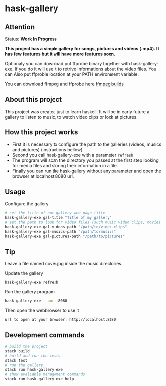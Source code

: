 # hask-gallery

## Attention

Status: **Work In Progress**

**This project has a simple gallery for songs, pictures and videos (.mp4). It has few features but it will have more features soon.**

Optionaly you can download put ffprobe binary together with hask-gallery-exe.
If you do it will use it to retrive informations about the video files.
You can Also put ffproble location at your PATH environment variable.

You can download ffmpeg and ffprobe here [ffmpeg builds](https://www.ffmpeg.org/download.html)

## About this project

This project was created just to learn haskell. It will be in early future a gallery to listen to music, to watch video clips or look at pictures.

## How this project works

* First it is necessary to configure the path to the galleries (videos, musics and pictures) (instructions bellow)
* Second you call hask-gallery-exe with a parameter `refresh`
* The program will scan the directory you passed at the first step looking for media files and storing their information in a file.
* Finally you can run the hask-gallery without any parameter and open the browser at localhost:8080 url.

## Usage

Configure the gallery
```bash
# set the title of our gallery web page title
hask-gallery-exe gal-title "Title of my gallery"
# set the path to look for video files (such music video clips, movies and etc)
hask-gallery-exe gal-videos-path "/path/to/video-clips"
hask-gallery-exe gal-musics-path "/path/to/musics"
hask-gallery-exe gal-pictures-path "/path/to/pictures"
```

## Tip
Leave a file named cover.jpg inside the music directories.


Update the gallery
```bash
hask-gallery-exe refresh
```

Run the gallery program
```bash
hask-gallery-exe --port 8080
```

Then open the webbrowser to use it
```text
url to open at your browser: http://localhost:8080
```


## Development commands

```bash
# build the project
stack build
# build and run the tests
stack test
# run the gallery
stack run hask-gallery-exe
# show avaliable management commands
stack run hask-gallery-exe help
```
